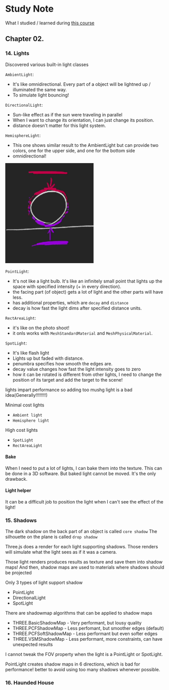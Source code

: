 # Study Note

What I studied / learned during [this course](https://threejs-journey.com)

## Chapter 02.

### 14. Lights
Discovered various built-in light classes

`AmbientLight`:
- It's like omnidirectional. Every part of a object will be lightned up / illuminated the same way.
- To simulate light bouncing!

`DirectionalLight`:
- Sun-like effect as if the sun were traveling in parallel
- When I want to change its orientation, I can just change its position.
- distance doesn't matter for this light system.

`HemisphereLight`:
- This one shows similar result to the AmbientLight but can provide two colors, one for the upper side, and one for the bottom side
- omnidirectional!

![HemisphereLight](./images/hemisphere-light.png)

`PointLight`:
- It's not like a light bulb. It's like an infinitely small point that lights up the space with specified intensity (+ in every direction).
- the facing part (of object) gets a lot of light and the other parts will have less.
- has additional properties, which are `decay` and `distance`
- decay is how fast the light dims after specified distance units.

`RectAreaLight`:
- it's like on the photo shoot!
- it onls works with `MeshStandardMaterial` and `MeshPhysicalMaterial`.


`SpotLight`:
- It's like flash light
- Lights up but faded with distance.
- penumbra specifies how smooth the edges are.
- decay value changes how fast the light intensity goes to zero
- how it can be rotated is different from other lights, I need to change the position of its target and add the target to the scene!

lights impart performance so adding too mushg light is a bad idea(Generally!!!!!!!!)

Minimal cost lights
- `Ambient light`
- `Hemisphere light`

High cost lights
- `SpotLight`
- `RectAreaLight`

#### Bake
When I need to put a lot of lights, I can bake them into the texture.
This can be done in a 3D software. But baked light cannot be moved. It's the only drawback.

#### Light helper
It can be a difficult job to position the light when I can't see the effect of the light!

### 15. Shadows
The dark shadow on the back part of an object is called `core shadow`
The silhouette on the plane is called `drop shadow`

Three.js does a render for each light supporting shadows. Those renders will simulate what the light sees as if it was a camera.

Those light renders produces results as texture and save them into shadow maps!
And then, shadow maps are used to materials where shadows should be projected

Only 3 types of light support shadow
- PointLight
- DirectionalLight
- SpotLight

There are shadowmap algorithms that can be applied to shadow maps
- THREE.BasicShadowMap - Very performant, but lousy quality
- THREE.PCFShadowMap - Less perfomant, but smoother edges (default)
- THREE.PCFSoftShadowMap - Less performant but even softer edges
- THREE.VSMShadowMap - Less performant, more constraints, can have unexpected results

I cannot tweak the FOV property when the light is a PointLight or SpotLight.

PointLight creates shadow maps in 6 directions, which is bad for performance!
better to avoid using too many shadows whenever possible.

### 16. Haunded House
